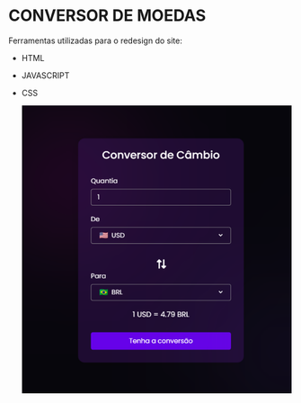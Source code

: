 # CONVERSOR DE MOEDAS

 Ferramentas utilizadas para o redesign do site: 
- HTML
- JAVASCRIPT
- CSS



  <img alt="PrintSite" title="#PrintSite" src="./siteprint.png" />

